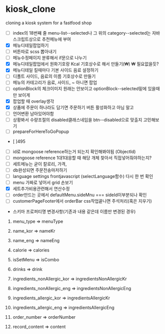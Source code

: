 # kiosk_clone
 cloning a kiosk system for a fastfood shop

- [ ] index의 18번쨰 줄 menu-list--selected나 그 위의 category--selected는 자바스크립트상으로 추천메뉴에 부여
- [x] 메뉴디테일팝업하기
- [ ] 버튼따로 scss 뽑아내기
- [ ] 메뉴수정페이지 분류해서 if문으로 나누기
- [X] 메뉴디테일팝업에서 원화기호랑 Kcal 기호상수로 해서 만들기(&#8361;) ₩ 필요없을듯?
- [X] 메뉴디테일 킬때마다 기본 사이드 음료 설정하기
- [ ] 디폴트 사이드, 음료의 이름 기호상수로 만들기
- [ ] 메뉴의 카테고리가 음료, 사이드, ~ 아니면 팝업
- [ ] optionBlock의 체크이미지 원래는 안보이고 optionBlock--selected밑에 있을때만 보이게
- [X] 팝업할 때 overlay생각
- [X] 상품에 주문이 하나라도 담기면 주문하기 버튼 활성화하고 아님 말고
- [ ] 언어변환 남아있어야함
- [ ] 상황봐서 수량조절의 disabled클래스네임을 btn--disabled으로 맞출지 고민해보기
- [ ] prepareForHereToGoPopup
- [ ]495
- [ ] id로 mongoose reference하는거 되는지 확인해봐야됨 (ObjectId)
- [ ] mongoose reference 1대1대응할 때 해당 개체 찾아서 직접넣어줘야하는지?
- [ ] 세트메뉴는 굳이 칼로리, 가격, 
- [ ] db완성되면 주문전송마저하기
- [ ] language settings frontjavascript (selectLanguage함수) 다시 한 번 확인
- [ ] menu 가짜로 넣어서 grid 손보기
- [X] 세트추가비용관련해서 연산수정
- [ ] order만드는 곳에서 defaultMenu.sideMnu === sideId이부분되나 확인
- [ ] customerPageFooter에서 orderBar css작업끝나면 주석처리(혹은 지우기)

* 스키마 프로퍼티명 변경사항(기존과 내용 같은데 이름만 변경된 경우)

1. menu_type => menuType
2. name_kor => nameKr
3. name_eng => nameEng
4. calorie => calories
5. isSetMenu => isCombo
6. drinks => drink
7. ingredients_nonAllergic_kor => ingredientsNonAllergicKr
8. ingredients_nonAllergic_eng => ingredientsNonAllergicEng
9. ingredients_allergic_kor => ingredientsAllergicKr
10. ingredients_allergic_eng => ingredientsAllergicEng

11. order_number => orderNumber

12. record_content => content
